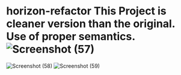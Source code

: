 # horizon-refactor This Project is cleaner version than the original. Use of proper semantics.![Screenshot (57)](https://user-images.githubusercontent.com/60993926/154636706-32be188b-7c9c-4658-a97d-3083ebcdd7a3.png)
![Screenshot (58)](https://user-images.githubusercontent.com/60993926/154636718-980d2d82-bbb1-42ad-b590-599872569a14.png)
![Screenshot (59)](https://user-images.githubusercontent.com/60993926/154636726-2d551eae-817c-4752-9057-1dab618fd1c9.png)
